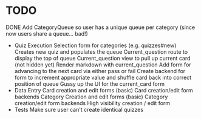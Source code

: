 # TODO

DONE Add CategoryQueue so user has a unique queue per category (since now users share a queue... bad!)
* Quiz Execution
  Selection form for categories (e.g. quizzes#new)
    Creates new quiz and populates the queue
    Current_question route to display the top of queue
    Current_question view to pull up current card (not hidden yet)
    Render markdown with current_question
    Add form for advancing to the next card via either pass or fail
    Create backend for form to increment appropriate value and shuffle card back into correct position of queue
    Gussy up the UI for the current_card form
* Data Entry
  Card creation and edit forms (basic)
  Card creation/edit form backends
  Category Creation and edit forms (basic)
  Category creation/edit form backends
  High visibility creation / edit form
* Tests
  Make sure user can't create identical quizzes